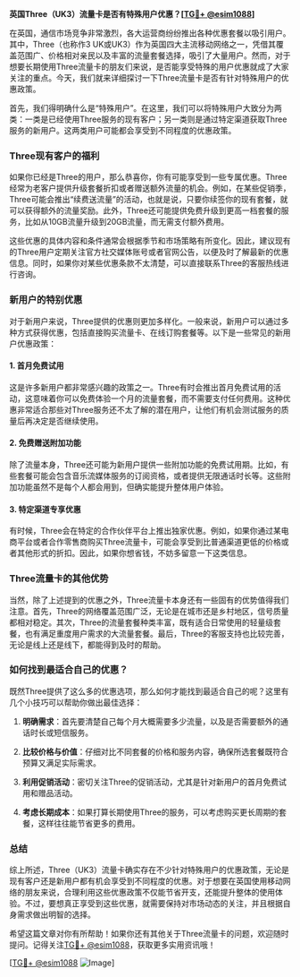 **英国Three（UK3）流量卡是否有特殊用户优惠？[[TG💪+ @esim1088](https://t.me/s/esim1088)]**

在英国，通信市场竞争非常激烈，各大运营商纷纷推出各种优惠套餐以吸引用户。其中，Three（也称作3 UK或UK3）作为英国四大主流移动网络之一，凭借其覆盖范围广、价格相对亲民以及丰富的流量套餐选择，吸引了大量用户。然而，对于想要长期使用Three流量卡的朋友们来说，是否能享受特殊的用户优惠就成了大家关注的重点。今天，我们就来详细探讨一下Three流量卡是否有针对特殊用户的优惠政策。

首先，我们得明确什么是“特殊用户”。在这里，我们可以将特殊用户大致分为两类：一类是已经使用Three服务的现有客户；另一类则是通过特定渠道获取Three服务的新用户。这两类用户可能都会享受到不同程度的优惠政策。

### Three现有客户的福利

如果你已经是Three的用户，那么恭喜你，你有可能享受到一些专属优惠。Three经常为老客户提供升级套餐折扣或者赠送额外流量的机会。例如，在某些促销季，Three可能会推出“续费送流量”的活动，也就是说，只要你续签你的现有套餐，就可以获得额外的流量奖励。此外，Three还可能提供免费升级到更高一档套餐的服务，比如从10GB流量升级到20GB流量，而无需支付额外费用。

这些优惠的具体内容和条件通常会根据季节和市场策略有所变化。因此，建议现有的Three用户定期关注官方社交媒体账号或者官网公告，以便及时了解最新的优惠信息。同时，如果你对某些优惠条款不太清楚，可以直接联系Three的客服热线进行咨询。

### 新用户的特别优惠

对于新用户来说，Three提供的优惠则更加多样化。一般来说，新用户可以通过多种方式获得优惠，包括直接购买流量卡、在线订购套餐等。以下是一些常见的新用户优惠政策：

#### 1. 首月免费试用

这是许多新用户都非常感兴趣的政策之一。Three有时会推出首月免费试用的活动，这意味着你可以免费体验一个月的流量套餐，而不需要支付任何费用。这种优惠非常适合那些对Three服务还不太了解的潜在用户，让他们有机会测试服务的质量后再决定是否继续使用。

#### 2. 免费赠送附加功能

除了流量本身，Three还可能为新用户提供一些附加功能的免费试用期。比如，有些套餐可能会包含音乐流媒体服务的订阅资格，或者提供无限通话时长等。这些附加功能虽然不是每个人都会用到，但确实能提升整体用户体验。

#### 3. 特定渠道专享优惠

有时候，Three会在特定的合作伙伴平台上推出独家优惠。例如，如果你通过某电商平台或者合作零售商购买Three流量卡，可能会享受到比普通渠道更低的价格或者其他形式的折扣。因此，如果你想省钱，不妨多留意一下这类信息。

### Three流量卡的其他优势

当然，除了上述提到的优惠之外，Three流量卡本身还有一些固有的优势值得我们注意。首先，Three的网络覆盖范围广泛，无论是在城市还是乡村地区，信号质量都相对稳定。其次，Three的流量套餐种类丰富，既有适合日常使用的轻量级套餐，也有满足重度用户需求的大流量套餐。最后，Three的客服支持也比较完善，无论是线上还是线下，都能得到及时的帮助。

### 如何找到最适合自己的优惠？

既然Three提供了这么多的优惠选项，那么如何才能找到最适合自己的呢？这里有几个小技巧可以帮助你做出最佳选择：

1. **明确需求**：首先要清楚自己每个月大概需要多少流量，以及是否需要额外的通话时长或短信服务。
   
2. **比较价格与价值**：仔细对比不同套餐的价格和服务内容，确保所选套餐既符合预算又满足实际需求。

3. **利用促销活动**：密切关注Three的促销活动，尤其是针对新用户的首月免费试用和赠品活动。

4. **考虑长期成本**：如果打算长期使用Three的服务，可以考虑购买更长周期的套餐，这样往往能节省更多的费用。

### 总结

综上所述，Three（UK3）流量卡确实存在不少针对特殊用户的优惠政策，无论是现有客户还是新用户都有机会享受到不同程度的优惠。对于想要在英国使用移动网络的朋友来说，合理利用这些优惠政策不仅能节省开支，还能提升整体的使用体验。不过，要想真正享受到这些优惠，就需要保持对市场动态的关注，并且根据自身需求做出明智的选择。

希望这篇文章对你有所帮助！如果你还有其他关于Three流量卡的问题，欢迎随时提问。记得关注[TG💪+ @esim1088](https://t.me/s/esim1088)，获取更多实用资讯哦！

[[TG💪+ @esim1088](https://t.me/s/esim1088) ![Image](https://i.postimg.cc/4NQfJmqS/Snipaste-2025-05-13-00-14-12.png)]